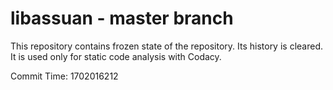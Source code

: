 # libassuan - master branch

This repository contains frozen state of the repository.
Its history is cleared. It is used only for static code
analysis with Codacy.

Commit Time: 1702016212